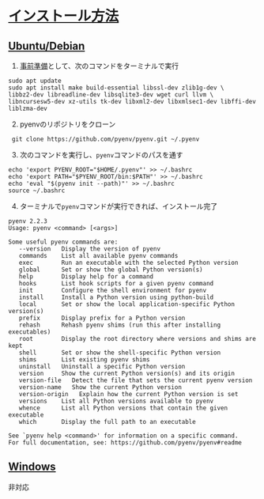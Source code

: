 # [インストール方法](https://github.com/pyenv/pyenv#installation)

## [Ubuntu/Debian](https://github.com/pyenv/pyenv#basic-github-checkout)

1. [事前準備](https://github.com/pyenv/pyenv/wiki#suggested-build-environment)として、次のコマンドをターミナルで実行

```shell
sudo apt update
sudo apt install make build-essential libssl-dev zlib1g-dev \
libbz2-dev libreadline-dev libsqlite3-dev wget curl llvm \
libncursesw5-dev xz-utils tk-dev libxml2-dev libxmlsec1-dev libffi-dev liblzma-dev
```

2. pyenvのリポジトリをクローン

```shell
 git clone https://github.com/pyenv/pyenv.git ~/.pyenv
```

3. 次のコマンドを実行し、`pyenv`コマンドのパスを通す

```shell
echo 'export PYENV_ROOT="$HOME/.pyenv"' >> ~/.bashrc
echo 'export PATH="$PYENV_ROOT/bin:$PATH"' >> ~/.bashrc
echo 'eval "$(pyenv init --path)"' >> ~/.bashrc
source ~/.bashrc
```

4. ターミナルで`pyenv`コマンドが実行できれば、インストール完了

```code
pyenv 2.2.3
Usage: pyenv <command> [<args>]

Some useful pyenv commands are:
   --version   Display the version of pyenv
   commands    List all available pyenv commands
   exec        Run an executable with the selected Python version
   global      Set or show the global Python version(s)
   help        Display help for a command
   hooks       List hook scripts for a given pyenv command
   init        Configure the shell environment for pyenv
   install     Install a Python version using python-build
   local       Set or show the local application-specific Python version(s)
   prefix      Display prefix for a Python version
   rehash      Rehash pyenv shims (run this after installing executables)
   root        Display the root directory where versions and shims are kept
   shell       Set or show the shell-specific Python version
   shims       List existing pyenv shims
   uninstall   Uninstall a specific Python version
   version     Show the current Python version(s) and its origin
   version-file   Detect the file that sets the current pyenv version
   version-name   Show the current Python version
   version-origin   Explain how the current Python version is set
   versions    List all Python versions available to pyenv
   whence      List all Python versions that contain the given executable
   which       Display the full path to an executable

See `pyenv help <command>' for information on a specific command.
For full documentation, see: https://github.com/pyenv/pyenv#readme
```

## [Windows](https://github.com/pyenv/pyenv#windows)

非対応
